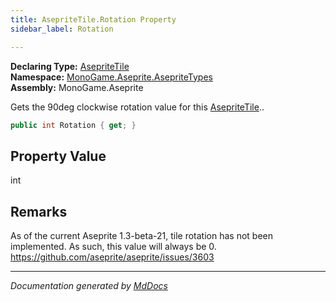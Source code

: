 ```yaml
---
title: AsepriteTile.Rotation Property
sidebar_label: Rotation

---
```


**Declaring Type:** [AsepriteTile](../)  
**Namespace:** [MonoGame.Aseprite.AsepriteTypes](../../)  
**Assembly:** MonoGame.Aseprite

Gets the 90deg clockwise rotation value for this [AsepriteTile](../)..

```csharp
public int Rotation { get; }
```

## Property Value

int

## Remarks

As of the current Aseprite 1.3\-beta\-21, tile rotation has not been implemented.  As such, this value will  always be 0. [https:\/\/github.com\/aseprite\/aseprite\/issues\/3603](https://github.com/aseprite/aseprite/issues/3603)

___

*Documentation generated by [MdDocs](https://github.com/ap0llo/mddocs)*
